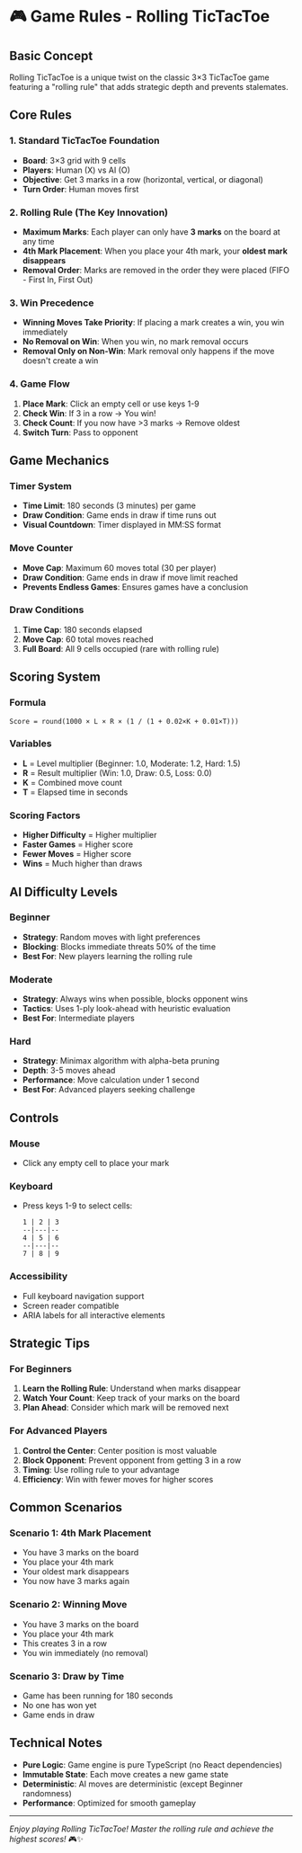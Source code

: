 # 🎮 Game Rules - Rolling TicTacToe

## Basic Concept

Rolling TicTacToe is a unique twist on the classic 3×3 TicTacToe game featuring a "rolling rule" that adds strategic depth and prevents stalemates.

## Core Rules

### 1. **Standard TicTacToe Foundation**
- **Board**: 3×3 grid with 9 cells
- **Players**: Human (X) vs AI (O)
- **Objective**: Get 3 marks in a row (horizontal, vertical, or diagonal)
- **Turn Order**: Human moves first

### 2. **Rolling Rule** (The Key Innovation)
- **Maximum Marks**: Each player can only have **3 marks** on the board at any time
- **4th Mark Placement**: When you place your 4th mark, your **oldest mark disappears**
- **Removal Order**: Marks are removed in the order they were placed (FIFO - First In, First Out)

### 3. **Win Precedence**
- **Winning Moves Take Priority**: If placing a mark creates a win, you win immediately
- **No Removal on Win**: When you win, no mark removal occurs
- **Removal Only on Non-Win**: Mark removal only happens if the move doesn't create a win

### 4. **Game Flow**
1. **Place Mark**: Click an empty cell or use keys 1-9
2. **Check Win**: If 3 in a row → You win!
3. **Check Count**: If you now have >3 marks → Remove oldest
4. **Switch Turn**: Pass to opponent

## Game Mechanics

### **Timer System**
- **Time Limit**: 180 seconds (3 minutes) per game
- **Draw Condition**: Game ends in draw if time runs out
- **Visual Countdown**: Timer displayed in MM:SS format

### **Move Counter**
- **Move Cap**: Maximum 60 moves total (30 per player)
- **Draw Condition**: Game ends in draw if move limit reached
- **Prevents Endless Games**: Ensures games have a conclusion

### **Draw Conditions**
1. **Time Cap**: 180 seconds elapsed
2. **Move Cap**: 60 total moves reached
3. **Full Board**: All 9 cells occupied (rare with rolling rule)

## Scoring System

### **Formula**
```
Score = round(1000 × L × R × (1 / (1 + 0.02×K + 0.01×T)))
```

### **Variables**
- **L** = Level multiplier (Beginner: 1.0, Moderate: 1.2, Hard: 1.5)
- **R** = Result multiplier (Win: 1.0, Draw: 0.5, Loss: 0.0)
- **K** = Combined move count
- **T** = Elapsed time in seconds

### **Scoring Factors**
- **Higher Difficulty** = Higher multiplier
- **Faster Games** = Higher score
- **Fewer Moves** = Higher score
- **Wins** = Much higher than draws

## AI Difficulty Levels

### **Beginner**
- **Strategy**: Random moves with light preferences
- **Blocking**: Blocks immediate threats 50% of the time
- **Best For**: New players learning the rolling rule

### **Moderate**
- **Strategy**: Always wins when possible, blocks opponent wins
- **Tactics**: Uses 1-ply look-ahead with heuristic evaluation
- **Best For**: Intermediate players

### **Hard**
- **Strategy**: Minimax algorithm with alpha-beta pruning
- **Depth**: 3-5 moves ahead
- **Performance**: Move calculation under 1 second
- **Best For**: Advanced players seeking challenge

## Controls

### **Mouse**
- Click any empty cell to place your mark

### **Keyboard**
- Press keys 1-9 to select cells:
  ```
  1 | 2 | 3
  --|---|--
  4 | 5 | 6
  --|---|--
  7 | 8 | 9
  ```

### **Accessibility**
- Full keyboard navigation support
- Screen reader compatible
- ARIA labels for all interactive elements

## Strategic Tips

### **For Beginners**
1. **Learn the Rolling Rule**: Understand when marks disappear
2. **Watch Your Count**: Keep track of your marks on the board
3. **Plan Ahead**: Consider which mark will be removed next

### **For Advanced Players**
1. **Control the Center**: Center position is most valuable
2. **Block Opponent**: Prevent opponent from getting 3 in a row
3. **Timing**: Use rolling rule to your advantage
4. **Efficiency**: Win with fewer moves for higher scores

## Common Scenarios

### **Scenario 1: 4th Mark Placement**
- You have 3 marks on the board
- You place your 4th mark
- Your oldest mark disappears
- You now have 3 marks again

### **Scenario 2: Winning Move**
- You have 3 marks on the board
- You place your 4th mark
- This creates 3 in a row
- You win immediately (no removal)

### **Scenario 3: Draw by Time**
- Game has been running for 180 seconds
- No one has won yet
- Game ends in draw

## Technical Notes

- **Pure Logic**: Game engine is pure TypeScript (no React dependencies)
- **Immutable State**: Each move creates a new game state
- **Deterministic**: AI moves are deterministic (except Beginner randomness)
- **Performance**: Optimized for smooth gameplay

---

*Enjoy playing Rolling TicTacToe! Master the rolling rule and achieve the highest scores!* 🎮✨
